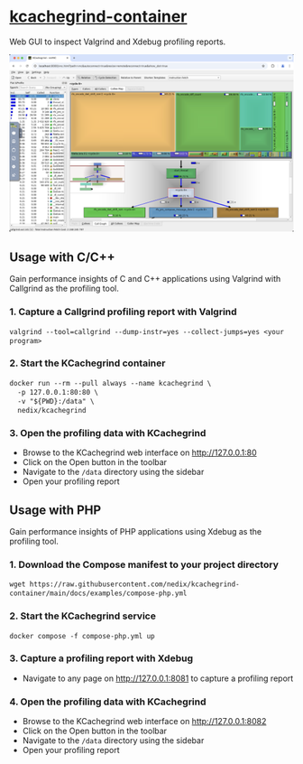 # [kcachegrind-container][project]

Web GUI to inspect Valgrind and Xdebug profiling reports.

![kcachegrind-hero](https://raw.githubusercontent.com/nedix/kcachegrind-container/refs/heads/main/docs/static/hero.png)


## Usage with C/C++

Gain performance insights of C and C++ applications using Valgrind with Callgrind as the profiling tool.


### 1. Capture a Callgrind profiling report with Valgrind

```shell
valgrind --tool=callgrind --dump-instr=yes --collect-jumps=yes <your program>
```


### 2. Start the KCachegrind container

```shell
docker run --rm --pull always --name kcachegrind \
  -p 127.0.0.1:80:80 \
  -v "${PWD}:/data" \
  nedix/kcachegrind
```


### 3. Open the profiling data with KCachegrind

- Browse to the KCachegrind web interface on http://127.0.0.1:80
- Click on the Open button in the toolbar
- Navigate to the `/data` directory using the sidebar
- Open your profiling report


## Usage with PHP

Gain performance insights of PHP applications using Xdebug as the profiling tool.


### 1. Download the Compose manifest to your project directory

```shell
wget https://raw.githubusercontent.com/nedix/kcachegrind-container/main/docs/examples/compose-php.yml
```


### 2. Start the KCachegrind service

```shell
docker compose -f compose-php.yml up
```


### 3. Capture a profiling report with Xdebug

- Navigate to any page on http://127.0.0.1:8081 to capture a profiling report


### 4. Open the profiling data with KCachegrind

- Browse to the KCachegrind web interface on http://127.0.0.1:8082
- Click on the Open button in the toolbar
- Navigate to the `/data` directory using the sidebar
- Open your profiling report


[project]: https://hub.docker.com/r/nedix/kcachegrind
